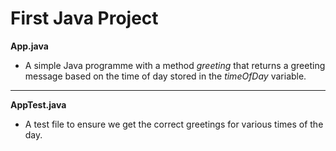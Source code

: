 # First Java Project

**App.java**
- A simple Java programme with a method *greeting* that returns a greeting message based on the time of day stored in the *timeOfDay* variable.
---
**AppTest.java**
- A test file to ensure we get the correct greetings for various times of the day.